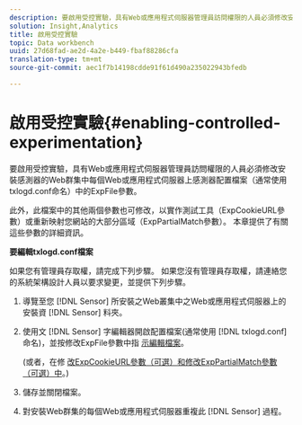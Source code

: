 ```yaml
---
description: 要啟用受控實驗，具有Web或應用程式伺服器管理員訪問權限的人員必須修改安裝感測器的Web群集中每個Web或應用程式伺服器上感測器配置檔案（通常使用txlogd.conf命名）中的ExpFile參數。
solution: Insight,Analytics
title: 啟用受控實驗
topic: Data workbench
uuid: 27d68fad-ae2d-4a2e-b449-fbaf88286cfa
translation-type: tm+mt
source-git-commit: aec1f7b14198cdde91f61d490a235022943bfedb

---
```



# 啟用受控實驗{#enabling-controlled-experimentation}

要啟用受控實驗，具有Web或應用程式伺服器管理員訪問權限的人員必須修改安裝感測器的Web群集中每個Web或應用程式伺服器上感測器配置檔案（通常使用txlogd.conf命名）中的ExpFile參數。

此外，此檔案中的其他兩個參數也可修改，以實作測試工具（ExpCookieURL參數）或重新映射您網站的大部分區域（ExpPartialMatch參數）。 本章提供了有關這些參數的詳細資訊。

**要編輯txlogd.conf檔案**

如果您有管理員存取權，請完成下列步驟。 如果您沒有管理員存取權，請連絡您的系統架構設計人員以要求變更，並提供下列步驟。

1. 導覽至您 [!DNL Sensor] 所安裝之Web叢集中之Web或應用程式伺服器上的安裝資 [!DNL Sensor] 料夾。
1. 使用文 [!DNL Sensor] 字編輯器開啟配置檔案(通常使用 [!DNL txlogd.conf]命名)，並按修改ExpFile參數中指 [示編輯檔案](../../../home/c-undst-ctrld-exp/t-en-ctrld-exp/c-mod-expfile-prm.md#concept-25232b386a654870becc789d4f1fcc28)。

   (或者，在修 [改ExpCookieURL參數（可選）](../../../home/c-undst-ctrld-exp/t-en-ctrld-exp/c-mod-expckurl-prm.md#concept-215bf86bab4e4ec0b0cc803ec48a8fcf)[和修改ExpPartialMatch參數（可選）中](../../../home/c-undst-ctrld-exp/t-en-ctrld-exp/c-mod-expplmth-prm.md#concept-9c817c4c49b74287b0f70d6a1a37655e)。)

1. 儲存並關閉檔案。
1. 對安裝Web群集的每個Web或應用程式伺服器重複此 [!DNL Sensor] 過程。
